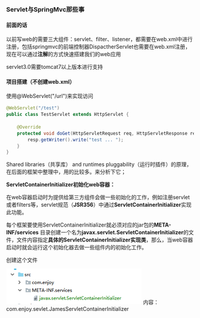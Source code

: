 ### Servlet与SpringMvc那些事

#### 前面的话

以前写web的需要三大组件：servlet、filter、listener，都需要在web.xml中进行注册，包括springmvc的前端控制器DispactherServlet也需要在web.xml注册，现在可以通过**注解**的方式快速搭建我们的web应用

servlet3.0需要tomcat7以上版本进行支持

#### 项目搭建（不创建web.xml）

使用@WebServlet\("/url"\)来实现访问

```java
@WebServlet("/test")
public class TestServlet extends HttpServlet {

    @Override
    protected void doGet(HttpServletRequest req, HttpServletResponse resp) throws ServletException, IOException {
        resp.getWriter().write("test ... ");
    }
}
```

Shared libraries（共享库） and runtimes pluggability（运行时插件）的原理，在后面的框架中整理中，用的比较多。来分析下它；

**ServletContainerInitializer初始化web容器：**

在web容器启动时为提供给第三方组件会做一些初始化的工作，例如注册servlet或者filters等，servlet规范（**JSR356**）中通过**ServletContainerInitializer**实现此功能。

每个框架要使用ServletContainerInitializer就必须对应的jar包的**META-INF/services** 目录创建一个名为**javax.servlet.ServletContainerInitializer**的文件，文件内容指定**具体的ServletContainerInitializer实现类**，那么，当web容器启动时就会运行这个初始化器去做一些组件内的初始化工作。

创建这个文件

![](/assets/219873hdahajaj.png) 内容：com.enjoy.sevlet.JamesServletContainerInitializer



